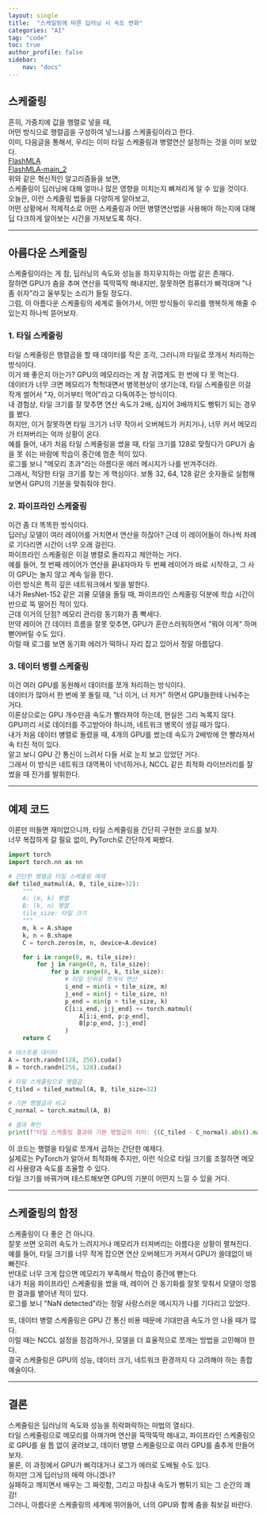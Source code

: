 ```yaml
---
layout: single
title:  "스케일링에 따른 딥러닝 시 속도 변화"
categories: "AI"
tag: "code"
toc: true
author_profile: false
sidebar:
    nav: "docs"
---
```


## 스케줄링
흔히, 가중치에 값을 행렬로 넣을 때,  
어떤 방식으로 행렬곱을 구성하여 넣느냐를 스케줄링이라고 한다.  
이미, 다음글을 통해서, 우리는 이미 타일 스케줄링과 병렬연산 설정하는 것을 이미 보았다.  
[FlashMLA](https://gihak111.github.io/ai/2025/03/11/Deep_FlashMLA_main_upload.html)  
[FlashMLA-main_2](https://gihak111.github.io/ai/2025/03/12/Deep_FlashMLA_Flash_mmia_with_kvcache_upload.html)  
위와 같은 혁신적인 알고리즘들을 보면,  
스케줄링이 딥러닝에 대해 얼마나 많은 영향을 미치는지 뼈져리게 알 수 있을 것이다.  
오늘은, 이런 스케줄링 법들을 다양하게 알아보고,  
어떤 상황에서 적제적소로 어떤 스케줄링과 어떤 병렬연산법을 사용해야 하는지에 대해 딥 다크하게 알아보는 시간을 가져보도록 하다.  

---

## 아름다운 스케줄링
스케줄링이라는 게 참, 딥러닝의 속도와 성능을 좌지우지하는 마법 같은 존재다.  
잘하면 GPU가 춤을 추며 연산을 뚝딱뚝딱 해내지만, 잘못하면 컴퓨터가 삐걱대며 "나 좀 쉬자"라고 울부짖는 소리가 들릴 정도다.  
그럼, 이 아름다운 스케줄링의 세계로 들어가서, 어떤 방식들이 우리를 행복하게 해줄 수 있는지 하나씩 뜯어보자.  

### 1. 타일 스케줄링
타일 스케줄링은 행렬곱을 할 때 데이터를 작은 조각, 그러니까 타일로 쪼개서 처리하는 방식이다.  
이거 왜 좋은지 아는가? GPU의 메모리라는 게 참 귀엽게도 한 번에 다 못 먹는다.  
데이터가 너무 크면 메모리가 헉헉대면서 병목현상이 생기는데, 타일 스케줄링은 이걸 작게 썰어서 "자, 이거부터 먹어"라고 다독여주는 방식이다.  
내 경험상, 타일 크기를 잘 맞추면 연산 속도가 2배, 심지어 3배까지도 뻥튀기 되는 경우를 봤다.  
하지만, 이거 잘못하면 타일 크기가 너무 작아서 오버헤드가 커지거나, 너무 커서 메모리가 터져버리는 억까 상황이 온다.  
예를 들어, 내가 처음 타일 스케줄링을 썼을 때, 타일 크기를 128로 맞췄다가 GPU가 숨을 못 쉬는 바람에 학습이 중간에 멈춘 적이 있다.  
로그를 보니 "메모리 초과"라는 아름다운 에러 메시지가 나를 반겨주더라.  
그래서, 적당한 타일 크기를 찾는 게 핵심이다. 보통 32, 64, 128 같은 숫자들로 실험해보면서 GPU의 기분을 맞춰줘야 한다.  

### 2. 파이프라인 스케줄링
이건 좀 더 똑똑한 방식이다.  
딥러닝 모델이 여러 레이어를 거치면서 연산을 하잖아? 근데 이 레이어들이 하나씩 차례로 기다리면 시간이 너무 오래 걸린다.  
파이프라인 스케줄링은 이걸 병렬로 돌리자고 제안하는 거다.  
예를 들어, 첫 번째 레이어가 연산을 끝내자마자 두 번째 레이어가 바로 시작하고, 그 사이 GPU는 놀지 않고 계속 일을 한다.  
이런 방식은 특히 깊은 네트워크에서 빛을 발한다.  
내가 ResNet-152 같은 괴물 모델을 돌릴 때, 파이프라인 스케줄링 덕분에 학습 시간이 반으로 뚝 떨어진 적이 있다.  
근데 이거의 단점? 메모리 관리랑 동기화가 좀 빡세다.  
만약 레이어 간 데이터 흐름을 잘못 맞추면, GPU가 혼란스러워하면서 "뭐야 이게" 하며 뻗어버릴 수도 있다.  
이럴 때 로그를 보면 동기화 에러가 떡하니 자리 잡고 있어서 정말 아름답다.  

### 3. 데이터 병렬 스케줄링
이건 여러 GPU를 동원해서 데이터를 쪼개 처리하는 방식이다.  
데이터가 많아서 한 번에 못 돌릴 때, "너 이거, 너 저거" 하면서 GPU들한테 나눠주는 거다.  
이론상으로는 GPU 개수만큼 속도가 빨라져야 하는데, 현실은 그리 녹록지 않다.  
GPU끼리 서로 데이터를 주고받아야 하니까, 네트워크 병목이 생길 때가 많다.  
내가 처음 데이터 병렬로 돌렸을 때, 4개의 GPU를 썼는데 속도가 2배밖에 안 빨라져서 속 터진 적이 있다.  
알고 보니 GPU 간 통신이 느려서 다들 서로 눈치 보고 있었던 거다.  
그래서 이 방식은 네트워크 대역폭이 넉넉하거나, NCCL 같은 최적화 라이브러리를 잘 썼을 때 진가를 발휘한다.  

---

## 예제 코드
이론만 떠들면 재미없으니까, 타일 스케줄링을 간단히 구현한 코드를 보자.  
너무 복잡하게 갈 필요 없이, PyTorch로 간단하게 짜봤다.  

```python
import torch
import torch.nn as nn

# 간단한 행렬곱 타일 스케줄링 예제
def tiled_matmul(A, B, tile_size=32):
    """
    A: (m, k) 행렬
    B: (k, n) 행렬
    tile_size: 타일 크기
    """
    m, k = A.shape
    k, n = B.shape
    C = torch.zeros(m, n, device=A.device)

    for i in range(0, m, tile_size):
        for j in range(0, n, tile_size):
            for p in range(0, k, tile_size):
                # 타일 단위로 쪼개서 연산
                i_end = min(i + tile_size, m)
                j_end = min(j + tile_size, n)
                p_end = min(p + tile_size, k)
                C[i:i_end, j:j_end] += torch.matmul(
                    A[i:i_end, p:p_end],
                    B[p:p_end, j:j_end]
                )
    return C

# 테스트용 데이터
A = torch.randn(128, 256).cuda()
B = torch.randn(256, 128).cuda()

# 타일 스케줄링으로 행렬곱
C_tiled = tiled_matmul(A, B, tile_size=32)

# 기본 행렬곱과 비교
C_normal = torch.matmul(A, B)

# 결과 확인
print(f"타일 스케줄링 결과와 기본 행렬곱의 차이: {(C_tiled - C_normal).abs().max().item():.4f}")
```

이 코드는 행렬을 타일로 쪼개서 곱하는 간단한 예제다.  
실제로는 PyTorch가 알아서 최적화해 주지만, 이런 식으로 타일 크기를 조절하면 메모리 사용량과 속도를 조율할 수 있다.  
타일 크기를 바꿔가며 테스트해보면 GPU의 기분이 어떤지 느낄 수 있을 거다.  

---

## 스케줄링의 함정
스케줄링이 다 좋은 건 아니다.  
잘못 쓰면 오히려 속도가 느려지거나 메모리가 터져버리는 아름다운 상황이 펼쳐진다.  
예를 들어, 타일 크기를 너무 작게 잡으면 연산 오버헤드가 커져서 GPU가 쓸데없이 바빠진다.  
반대로 너무 크게 잡으면 메모리가 부족해서 학습이 중간에 뻗는다.  
내가 처음 파이프라인 스케줄링을 썼을 때, 레이어 간 동기화를 잘못 맞춰서 모델이 엉뚱한 결과를 뱉어낸 적이 있다.  
로그를 보니 "NaN detected"라는 정말 사랑스러운 메시지가 나를 기다리고 있었다.  

또, 데이터 병렬 스케줄링은 GPU 간 통신 비용 때문에 기대만큼 속도가 안 나올 때가 많다.  
이럴 때는 NCCL 설정을 점검하거나, 모델을 더 효율적으로 쪼개는 방법을 고민해야 한다.  
결국 스케줄링은 GPU의 성능, 데이터 크기, 네트워크 환경까지 다 고려해야 하는 종합 예술이다.  

---

## 결론
스케줄링은 딥러닝의 속도와 성능을 쥐락펴락하는 마법의 열쇠다.  
타일 스케줄링으로 메모리를 아껴가며 연산을 뚝딱뚝딱 해내고, 파이프라인 스케줄링으로 GPU를 쉴 틈 없이 굴려보고, 데이터 병렬 스케줄링으로 여러 GPU를 춤추게 만들어보자.  
물론, 이 과정에서 GPU가 삐걱대거나 로그가 에러로 도배될 수도 있다.  
하지만 그게 딥러닝의 매력 아니겠나?  
실패하고 깨지면서 배우는 그 짜릿함, 그리고 마침내 속도가 뻥튀기 되는 그 순간의 쾌감!  
그러니, 아름다운 스케줄링의 세계에 뛰어들어, 너의 GPU와 함께 춤을 춰보길 바란다.  
